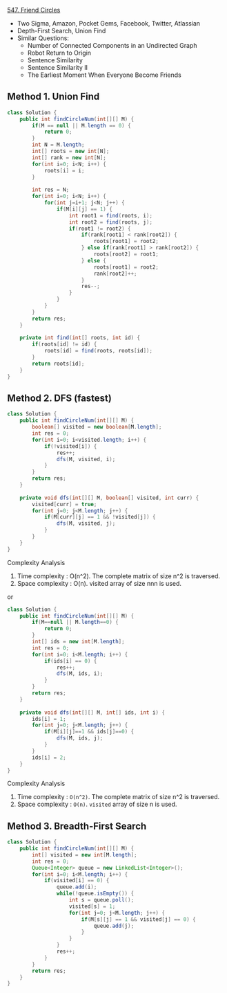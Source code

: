 [547. Friend Circles](https://leetcode.com/problems/friend-circles/)

* Two Sigma, Amazon, Pocket Gems, Facebook, Twitter, Atlassian
* Depth-First Search, Union Find
* Similar Questions:
    * Number of Connected Components in an Undirected Graph
    * Robot Return to Origin
    * Sentence Similarity
    * Sentence Similarity II
    * The Earliest Moment When Everyone Become Friends
    
    
## Method 1. Union Find
```java
class Solution {
    public int findCircleNum(int[][] M) {
        if(M == null || M.length == 0) {
            return 0;
        }
        int N = M.length;
        int[] roots = new int[N];
        int[] rank = new int[N];
        for(int i=0; i<N; i++) {
            roots[i] = i;
        }
        
        int res = N;
        for(int i=0; i<N; i++) {
            for(int j=i+1; j<N; j++) {
                if(M[i][j] == 1) {
                    int root1 = find(roots, i);
                    int root2 = find(roots, j);
                    if(root1 != root2) {
                        if(rank[root1] < rank[root2]) {
                            roots[root1] = root2;
                        } else if(rank[root1] > rank[root2]) {
                            roots[root2] = root1;
                        } else {
                            roots[root1] = root2;
                            rank[root2]++;
                        }
                        res--;
                    }
                }
            }
        }
        return res;
    }
    
    private int find(int[] roots, int id) {
        if(roots[id] != id) {
            roots[id] = find(roots, roots[id]);
        }
        return roots[id];
    }
}
```


## Method 2. DFS (fastest)
```java
class Solution {
    public int findCircleNum(int[][] M) {
        boolean[] visited = new boolean[M.length];
        int res = 0;
        for(int i=0; i<visited.length; i++) {
            if(!visited[i]) {
                res++;
                dfs(M, visited, i);
            }
        }
        return res;
    }
    
    private void dfs(int[][] M, boolean[] visited, int curr) {
        visited[curr] = true;
        for(int j=0; j<M.length; j++) {
            if(M[curr][j] == 1 && !visited[j]) {
                dfs(M, visited, j);
            }
        }
    }
}
```
Complexity Analysis
1. Time complexity : O(n^2). The complete matrix of size n^2 is traversed.
2. Space complexity : O(n). visited array of size nnn is used.

or 

```java
class Solution {
    public int findCircleNum(int[][] M) {
        if(M==null || M.length==0) {
            return 0;
        }
        int[] ids = new int[M.length];
        int res = 0;
        for(int i=0; i<M.length; i++) {
            if(ids[i] == 0) {
                res++;
                dfs(M, ids, i);
            }
        }
        return res;
    }
    
    private void dfs(int[][] M, int[] ids, int i) {
        ids[i] = 1;
        for(int j=0; j<M.length; j++) {
            if(M[i][j]==1 && ids[j]==0) {
                dfs(M, ids, j);
            }
        }
        ids[i] = 2;
    }
}
```

Complexity Analysis
1. Time complexity : `O(n^2)`. The complete matrix of size n^2 is traversed.
2. Space complexity : `O(n)`. `visited` array of size n is used.


## Method 3. Breadth-First Search
```java
class Solution {
    public int findCircleNum(int[][] M) {
        int[] visited = new int[M.length];
        int res = 0;
        Queue<Integer> queue = new LinkedList<Integer>();
        for(int i=0; i<M.length; i++) {
            if(visited[i] == 0) {
                queue.add(i);
                while(!queue.isEmpty()) {
                    int s = queue.poll();
                    visited[s] = 1;
                    for(int j=0; j<M.length; j++) {
                        if(M[s][j] == 1 && visited[j] == 0) {
                            queue.add(j);
                        }
                    }
                }
                res++;
            }
        }
        return res;
    }
}
```